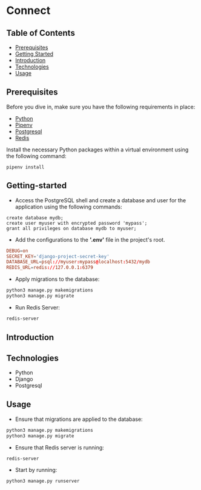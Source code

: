 # Connect

## Table of Contents

- [Prerequisites](#Prerequisites)
- [Getting Started](#getting-started)
- [Introduction](#introduction)
- [Technologies](#technologies)
- [Usage](#usage)

## Prerequisites

Before you dive in, make sure you have the following requirements in place:

- [Python](https://www.python.org/)
- [Pipenv](https://pipenv.pypa.io/)
- [Postgresql](https://www.postgresql.org/)
- [Redis](https://redis.io/)

Install the necessary Python packages within a virtual environment using the following command:

```
pipenv install
```

## Getting-started

- Access the PostgreSQL shell and create a database and user for the application using the following commands:

```psql
create database mydb;
create user myuser with encrypted password 'mypass';
grant all privileges on database mydb to myuser;
```

- Add the configurations to the **'.env'** file in the project's root.<br>

```conf
DEBUG=on
SECRET_KEY='django-project-secret-key'
DATABASE_URL=psql://myuser:mypass@localhost:5432/mydb
REDIS_URL=redis://127.0.0.1:6379
```

- Apply migrations to the database:

```bash
python3 manage.py makemigrations
python3 manage.py migrate
```

- Run Redis Server:

```bash
redis-server
```

## Introduction

## Technologies

- Python
- Django
- Postgresql

## Usage

- Ensure that migrations are applied to the database:

```bash
python3 manage.py makemigrations
python3 manage.py migrate
```

- Ensure that Redis server is running:

```bash
redis-server
```

- Start by running:

```bash
python3 manage.py runserver
```
